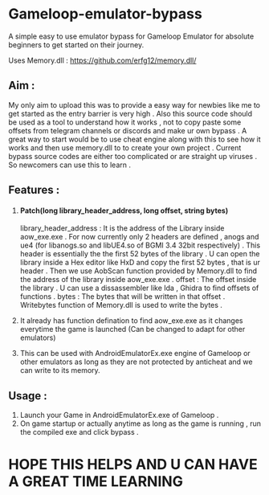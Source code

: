 # Gameloop-emulator-bypass
A simple easy to use emulator bypass for Gameloop Emulator for absolute beginners to get started on their journey.

Uses Memory.dll : https://github.com/erfg12/memory.dll/

## Aim : 
My only aim to upload this was to provide a easy way for newbies like me to get started as the entry barrier is very high . Also this source code should be used as a tool to understand how it works , not to copy paste some offsets from telegram channels or discords and make ur own bypass . A great way to start would be to use cheat engine along with this to see how it works and then use memory.dll to to create your own project . Current bypass source codes are either too complicated or are straight up viruses . So newcomers can use this to learn . 

## Features : 
1. #### Patch(long library_header_address, long offset, string bytes)
   library_header_address : It is the address of the Library inside aow_exe.exe . For now currently only 2 headers are defined , anogs and ue4 (for libanogs.so and libUE4.so of BGMI 3.4 32bit respectively) . This header is essentially the the first 52 bytes of the library . U can open the library inside a Hex editor like HxD and copy the first 52 bytes , that is ur header . Then we use AobScan function provided by Memory.dll to find the address of the library inside aow_exe.exe .
   offset : The offset inside the library . U can use a dissassembler like Ida , Ghidra to find offsets of functions . 
   bytes : The bytes that will be written in that offset . Writebytes function of Memory.dll is used to write the bytes . 

2. It already has function defination to find aow_exe.exe as it changes everytime the game is launched (Can be changed to adapt for other emulators)
3. This can be used with AndroidEmulatorEx.exe engine of Gameloop or other emulators as long as they are not protected by anticheat and we can write to its memory.


## Usage : 
1. Launch your Game in AndroidEmulatorEx.exe of Gameloop . 
2. On game startup or actually anytime as long as the game is running , run the compiled exe and click bypass . 

# HOPE THIS HELPS AND U CAN HAVE A GREAT TIME LEARNING 
